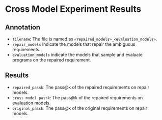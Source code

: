 # Cross Model Experiment Results

## Annotation
- `filename`: The file is named as `<repaired_models>_<evaluation_models>`.
- `repair_models` indicate the models that repair the ambiguous requirements.
- `evaluation_models` indicate the models that sample and evaluate programs on the repaired requirement.

## Results
- `repaired_passk`: The pass@k of the repaired requirements on repair models.
- `cross_model_passk`: The pass@k of the repaired requirements on evaluation models.
- `original_passk`: The pass@k of the original requirements on repair models.